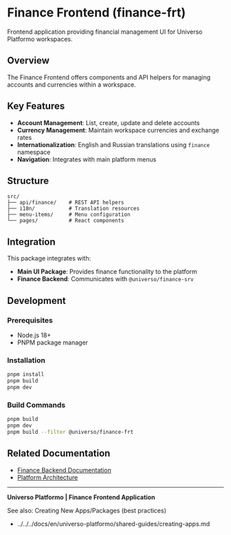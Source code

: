# Finance Frontend (finance-frt)

Frontend application providing financial management UI for Universo Platformo workspaces.

## Overview

The Finance Frontend offers components and API helpers for managing accounts and currencies within a workspace.

## Key Features

- **Account Management**: List, create, update and delete accounts
- **Currency Management**: Maintain workspace currencies and exchange rates
- **Internationalization**: English and Russian translations using `finance` namespace
- **Navigation**: Integrates with main platform menus

## Structure

```
src/
├── api/finance/    # REST API helpers
├── i18n/           # Translation resources
├── menu-items/     # Menu configuration
└── pages/          # React components
```

## Integration

This package integrates with:

- **Main UI Package**: Provides finance functionality to the platform
- **Finance Backend**: Communicates with `@universo/finance-srv`

## Development

### Prerequisites

- Node.js 18+
- PNPM package manager

### Installation

```bash
pnpm install
pnpm build
pnpm dev
```

### Build Commands

```bash
pnpm build
pnpm dev
pnpm build --filter @universo/finance-frt
```

## Related Documentation

- [Finance Backend Documentation](../finance-srv/base/README.md)
- [Platform Architecture](../../../docs/en/applications/README.md)

---

**Universo Platformo | Finance Frontend Application**

See also: Creating New Apps/Packages (best practices)

- ../../../docs/en/universo-platformo/shared-guides/creating-apps.md
